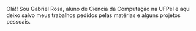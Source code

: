 Olá!! Sou Gabriel Rosa, aluno de Ciência da Computação na UFPel e aqui deixo salvo meus trabalhos pedidos pelas matérias e alguns projetos pessoais. 


